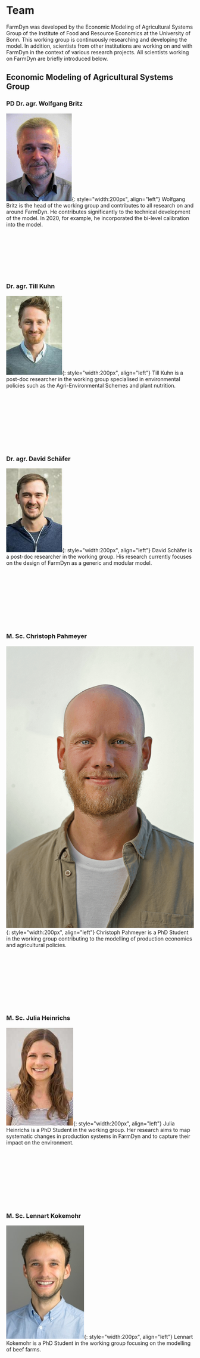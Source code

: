 # Team

FarmDyn was developed by the Economic Modeling of Agricultural Systems Group of the Institute of Food and Resource Economics at the University of Bonn. This working group is continuously researching and developing the model. In addition, scientists from other institutions are working on and with FarmDyn in the context of various research projects. All scientists working on FarmDyn are briefly introduced below.

## Economic Modeling of Agricultural Systems Group

### PD Dr. agr. Wolfgang Britz
![](../media/Team/britz.jpg){: style="width:200px", align="left"}
Wolfgang Britz is the head of the working group and contributes to all research on and around FarmDyn. He contributes significantly to the technical development of the model. In 2020, for example, he incorporated the bi-level calibration into the model.
&nbsp;

&nbsp;

&nbsp;

&nbsp;  

&nbsp;  


### Dr. agr. Till Kuhn
![](../media/Team/kuhn.jpg){: style="width:200px", align="left"}
Till Kuhn is a post-doc researcher in the working group specialised in environmental policies such as the Agri-Environmental Schemes and plant nutrition.
&nbsp;

&nbsp;

&nbsp;

&nbsp;  

&nbsp;  

&nbsp;  


### Dr. agr. David Schäfer
![](../media/Team/schaefer.jpg){: style="width:200px", align="left"}
David Schäfer is a post-doc researcher in the working group. His research currently focuses on the design of FarmDyn as a generic and modular model.
&nbsp;

&nbsp;

&nbsp;

&nbsp;  

&nbsp;  

&nbsp;  


### M. Sc. Christoph Pahmeyer
![](../media/Team/pahmeyer.png){: style="width:200px", align="left"}
Christoph Pahmeyer is a PhD Student in the working group contributing to the modelling of production economics and agricultural policies.
&nbsp;

&nbsp;

&nbsp;

&nbsp;  

&nbsp;  

&nbsp;


### M. Sc. Julia Heinrichs
![](../media/Team/heinrichs.jpg){: style="width:200px", align="left"}
Julia Heinrichs is a PhD Student in the working group. Her research aims to map systematic changes in production systems in FarmDyn and to capture their impact on the environment.
&nbsp;

&nbsp;

&nbsp;

&nbsp;  

&nbsp;  

&nbsp;


### M. Sc. Lennart Kokemohr
![](../media/Team/kokemohr.jpg){: style="width:200px", align="left"}
Lennart Kokemohr is a PhD Student in the working group focusing on the modelling of beef farms.
&nbsp;

&nbsp;

&nbsp;

&nbsp;  

&nbsp;  

&nbsp;

&nbsp;
